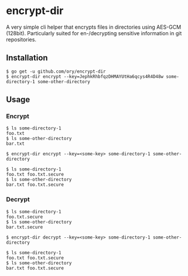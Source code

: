 # encrypt-dir

A very simple cli helper that encrypts files in directories using AES-GCM (128bit). Particularly suited for en-/decrypting
sensitive information in git repositories.

## Installation

```
$ go get -u github.com/ory/encrypt-dir
$ encrypt-dir encrypt --key=JephkRhbfqzDHMAYUtHa6qcys4R4D48w some-directory-1 some-other-directory
```

## Usage

### Encrypt

```
$ ls some-directory-1
foo.txt
$ ls some-other-directory
bar.txt

$ encrypt-dir encrypt --key=<some-key> some-directory-1 some-other-directory

$ ls some-directory-1
foo.txt foo.txt.secure
$ ls some-other-directory
bar.txt foo.txt.secure
```

### Decrypt

```
$ ls some-directory-1
foo.txt.secure
$ ls some-other-directory
bar.txt.secure

$ encrypt-dir decrypt --key=<some-key> some-directory-1 some-other-directory

$ ls some-directory-1
foo.txt foo.txt.secure
$ ls some-other-directory
bar.txt foo.txt.secure
```
